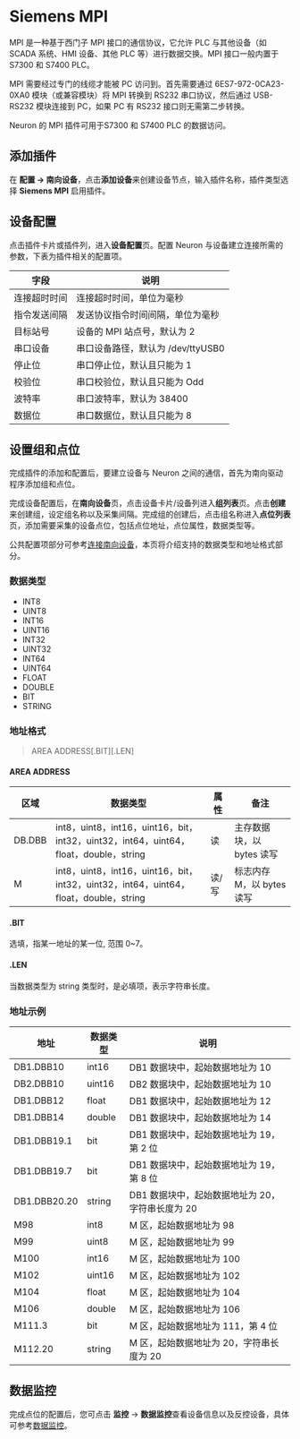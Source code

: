 # Siemens MPI

MPI 是一种基于西门子 MPI 接口的通信协议，它允许 PLC 与其他设备（如 SCADA 系统、HMI 设备、其他 PLC 等）进行数据交换。MPI 接口一般内置于 S7300 和 S7400 PLC。

MPI 需要经过专门的线缆才能被 PC 访问到。首先需要通过 6ES7-972-0CA23-0XA0 模块（或兼容模块）将 MPI 转换到 RS232 串口协议，然后通过 USB-RS232 模块连接到 PC，如果 PC 有 RS232 接口则无需第二步转换。

Neuron 的 MPI 插件可用于S7300 和 S7400 PLC 的数据访问。

## 添加插件

在 **配置 -> 南向设备**，点击**添加设备**来创建设备节点，输入插件名称，插件类型选择 **Siemens MPI** 启用插件。

## 设备配置

点击插件卡片或插件列，进入**设备配置**页。配置 Neuron 与设备建立连接所需的参数，下表为插件相关的配置项。

| 字段         | 说明                        |
| ------------ | --------------------------- |
| 连接超时时间  |  连接超时时间，单位为毫秒     |
| 指令发送间隔  |  发送协议指令时间间隔，单位为毫秒 |
| 目标站号     |   设备的 MPI 站点号，默认为 2 |
| 串口设备     |   串口设备路径，默认为 /dev/ttyUSB0 |
| 停止位       |   串口停止位，默认且只能为 1 |
| 校验位       |   串口校验位，默认且只能为 Odd |
| 波特率       |   串口波特率，默认为 38400 |
| 数据位       |   串口数据位，默认且只能为 8 |

## 设置组和点位

完成插件的添加和配置后，要建立设备与 Neuron 之间的通信，首先为南向驱动程序添加组和点位。

完成设备配置后，在**南向设备**页，点击设备卡片/设备列进入**组列表**页。点击**创建**来创建组，设定组名称以及采集间隔。完成组的创建后，点击组名称进入**点位列表**页，添加需要采集的设备点位，包括点位地址，点位属性，数据类型等。

公共配置项部分可参考[连接南向设备](../south-devices.md)，本页将介绍支持的数据类型和地址格式部分。

### 数据类型

* INT8
* UINT8
* INT16
* UINT16
* INT32
* UINT32
* INT64
* UINT64
* FLOAT
* DOUBLE
* BIT
* STRING

### 地址格式

> AREA ADDRESS\[.BIT][.LEN]

#### AREA ADDRESS

| 区域 | 数据类型                                                     | 属性  | 备注                    |
| ---- | ------------------------------------------------------------ | ----- | ----------------------- |
| DB.DBB   |int8，uint8，int16，uint16，bit，int32，uint32，int64，uint64，float，double，string | 读    | 主存数据块，以 bytes 读写 |
| M        | int8，uint8，int16，uint16，bit，int32，uint32，int64，uint64，float，double，string | 读/写 | 标志内存 M，以 bytes 读写  |

#### .BIT

选填，指某一地址的某一位, 范围 0~7。

#### .LEN

当数据类型为 string 类型时，是必填项，表示字符串长度。

### 地址示例

| 地址         | 数据类型 | 说明                                         |
| ------------ | -------- | -------------------------------------------- |
| DB1.DBB10 | int16    | DB1 数据块中，起始数据地址为 10 |
| DB2.DBB10 | uint16   | DB2 数据块中，起始数据地址为 10 |
| DB1.DBB12 | float    | DB1 数据块中，起始数据地址为 12 |
| DB1.DBB14 | double   | DB1 数据块中，起始数据地址为 14 |
| DB1.DBB19.1 | bit      | DB1 数据块中，起始数据地址为 19，第 2 位 |
| DB1.DBB19.7 | bit      | DB1 数据块中，起始数据地址为 19，第 8 位 |
| DB1.DBB20.20 | string   | DB1 数据块中，起始数据地址为 20，字符串长度为 20 |
| M98  | int8     | M 区，起始数据地址为 98 |
| M99  | uint8    | M 区，起始数据地址为 99 |
| M100 | int16    | M 区，起始数据地址为 100 |
| M102 | uint16   | M 区，起始数据地址为 102 |
| M104 | float    | M 区，起始数据地址为 104 |
| M106 | double   | M 区，起始数据地址为 106 |
| M111.3 | bit      | M 区，起始数据地址为 111，第 4 位 |
| M112.20 | string   | M 区，起始数据地址为 20，字符串长度为 20 |

## 数据监控

完成点位的配置后，您可点击 **监控** -> **数据监控**查看设备信息以及反控设备，具体可参考[数据监控](../../../admin/monitoring.md)。